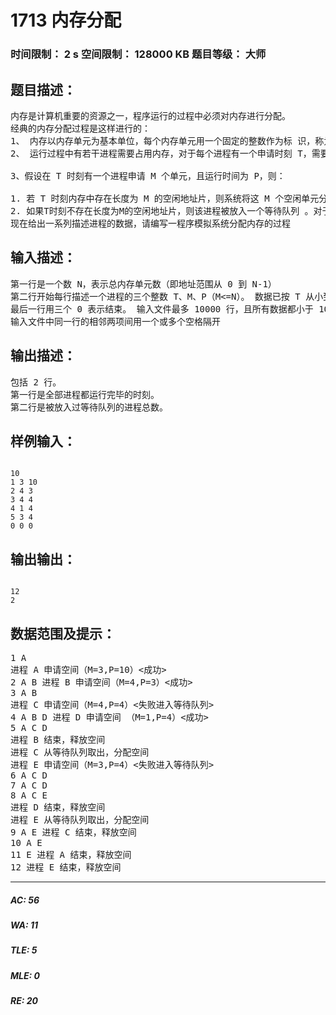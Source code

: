 # 1713 内存分配   
### 时间限制： 2 s     空间限制： 128000 KB     题目等级： 大师  
## 题目描述：  

<pre>
内存是计算机重要的资源之一，程序运行的过程中必须对内存进行分配。   
经典的内存分配过程是这样进行的：   
1、 内存以内存单元为基本单位，每个内存单元用一个固定的整数作为标 识，称为地址。地址从 0 开始连续排列，地址相邻的内存单元被认为是 逻辑上连续的。我们把从地址i开始的s个连续的内存单元称为首地址为i 长度为s的地址片。
2、 运行过程中有若干进程需要占用内存，对于每个进程有一个申请时刻 T，需要内存单元数M及运行时间P。在运行时间P内（即T时刻开始， T+P时刻结束），这M个被占用的内存单元不能再被其他进程使用。
  
3、假设在 T 时刻有一个进程申请 M 个单元，且运行时间为 P，则：
  
1. 若 T 时刻内存中存在长度为 M 的空闲地址片，则系统将这 M 个空闲单元分配给该进程。若存在多个长度为 M 个空闲地址片，则系统将首地址最小的那个空闲地址片分配给该进程。
2. 如果T时刻不存在长度为M的空闲地址片，则该进程被放入一个等待队列 。对于处于等待队列队头的进程，只要在任一时刻，存在长度为M的空 闲地址片，系统马上将该进程取出队列，并为它分配内存单元。注意，在进行内存分配处理过程中，处于等待队列队头的进程的处理优先级最 高，队列中的其它进程不能先于队头进程被处理。 
现在给出一系列描述进程的数据，请编写一程序模拟系统分配内存的过程
</pre>
  
  
## 输入描述：  

<pre>
第一行是一个数 N，表示总内存单元数（即地址范围从 0 到 N-1） 
第二行开始每行描述一个进程的三个整数 T、M、P（M<=N）。 数据已按 T 从小到大排序。 
最后一行用三个 0 表示结束。 输入文件最多 10000 行，且所有数据都小于 109。
输入文件中同一行的相邻两项间用一个或多个空格隔开
</pre>
  
  
## 输出描述：  

<pre>
包括 2 行。
第一行是全部进程都运行完毕的时刻。
第二行是被放入过等待队列的进程总数。
</pre>
  
  
## 样例输入：  

<pre><code>
10
1 3 10
2 4 3
3 4 4
4 1 4
5 3 4
0 0 0
</code></pre>
  
  
## 输出输出：  

<pre><code>
12
2
</code></pre>
  
  
## 数据范围及提示：  

<pre>
1 A   
进程 A 申请空间（M=3,P=10）<成功>   
2 A B 进程 B 申请空间（M=4,P=3）<成功>   
3 A B   
进程 C 申请空间（M=4,P=4）<失败进入等待队列>   
4 A B D 进程 D 申请空间 （M=1,P=4）<成功>  
5 A C D   
进程 B 结束，释放空间   
进程 C 从等待队列取出，分配空间  
进程 E 申请空间（M=3,P=4）<失败进入等待队列>   
6 A C D   
7 A C D   
8 A C E   
进程 D 结束，释放空间   
进程 E 从等待队列取出，分配空间   
9 A E 进程 C 结束，释放空间
10 A E 
11 E 进程 A 结束，释放空间   
12 进程 E 结束，释放空间
</pre>
  
  
***  

##### AC: 56  
##### WA: 11  
##### TLE: 5  
##### MLE: 0  
##### RE: 20  
